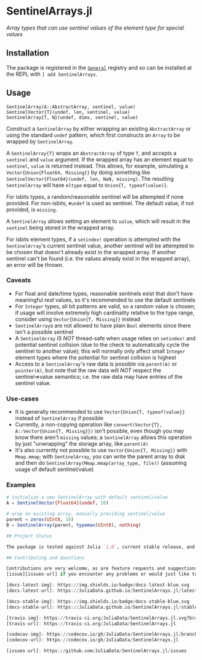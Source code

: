 # SentinelArrays.jl

*Array types that can use sentinel values of the element type for special values*

## Installation

The package is registered in the [`General`](https://github.com/JuliaRegistries/General) registry and so can be installed at the REPL with `] add SentinelArrays`.

## Usage

    SentinelArray(A::AbstractArray, sentinel, value)
    SentinelVector{T}(undef, len, sentinel, value)
    SentinelArray{T, N}(undef, dims, sentinel, value)

Construct a `SentinelArray` by either wrapping an existing `AbstractArray` or using the standard `undef` pattern, which first constructs an `Array` to be wrapped by `SentinelArray`.

A `SentinelArray{T}` wraps an `AbstractArray` of type `T`, and accepts a `sentinel` and `value` argument. If the wrapped array has an element equal to `sentinel`, `value` is returned instead.
This allows, for example, simulating a `Vector{Union{Float64, Missing}}` by doing something like `SentinelVector{Float64}(undef, len, NaN, missing)`. The resulting `SentinelArray` will have
`eltype` equal to `Union{T, typeof(value)}`.

For isbits types, a random/reasonable sentinel will be attempted if none provided. For non-isbits, `#undef` is used as sentinel. The default value, if not provided, is `missing`.

A `SentinelArray` allows setting an element to `value`, which will result in the `sentinel` being stored in the wrapped array.

For isbits element types, if a `setindex!` operation is attempted with the `SentinelArray`'s current sentinel value, another sentinel will be attempted to be chosen that doesn't already exist in the wrapped array.
If another sentinel can't be found (i.e. the values already exist in the wrapped array), an error will be thrown.

### Caveats
  * For float and date/time types, reasonable sentinels exist that don't have meaningful *real* values, so it's recommended to use the default sentinels
  * For `Integer` types, all bit patterns are valid, so a random value is chosen; if usage will involve extremely high cardinality relative to the type range, consider using `Vector{Union{T, Missing}}` instead
  * `SentinelArray`s are not allowed to have plain `Bool` elements since there isn't a possible sentinel
  * A `SentinelArray` *IS NOT* thread-safe when usage relies on `setindex!` and potential sentinel collision (due to the check to automatically cycle the sentinel to another value); this will normally only affect small `Integer` element types where the potential for sentinel collision is highest
  * Access to a `SentinelArray`'s raw data is possible via `parent(A)` or `pointer(A)`, but note that the raw data will *NOT* respect the sentinel=>value semantics; i.e. the raw data may have entries of the sentinel value.

### Use-cases
  * It is generally recommended to use `Vector{Union{T, typeof(value}}` instead of `SentinelArray` if possible
  * Currently, a non-copying operation like `convert(Vector{T}, A::Vector{Union{T, Missing}})` isn't possible, even though you may know there aren't `missing` values; a `SentinelArray` allows this operation by just "unwrapping" the storage array, like `parent(A)`
  * It's also currently not possible to use `Vector{Union{T, Missing}}` with `Mmap.mmap`; with `SentinelArray`, you can write the parent array to disk and then do `SentinelArray(Mmap.mmap(array_type, file))` (assuming usage of default sentinel/value)

### Examples
```julia
# initialize a new SentinelArray with default sentinel/value
A = SentinelVector{Float64}(undef, 10)

# wrap an existing array, manually providing sentinel/value
parent = zeros(UInt8, 10)
B = SentinelArray(parent, typemax(UInt8), nothing)

## Project Status

The package is tested against Julia `1.0`, current stable release, and nightly on Linux, OS X, and Windows.

## Contributing and Questions

Contributions are very welcome, as are feature requests and suggestions. Please open an
[issue][issues-url] if you encounter any problems or would just like to ask a question.

[docs-latest-img]: https://img.shields.io/badge/docs-latest-blue.svg
[docs-latest-url]: https://JuliaData.github.io/SentinelArrays.jl/latest

[docs-stable-img]: https://img.shields.io/badge/docs-stable-blue.svg
[docs-stable-url]: https://JuliaData.github.io/SentinelArrays.jl/stable

[travis-img]: https://travis-ci.org/JuliaData/SentinelArrays.jl.svg?branch=master
[travis-url]: https://travis-ci.org/JuliaData/SentinelArrays.jl

[codecov-img]: https://codecov.io/gh/JuliaData/SentinelArrays.jl/branch/master/graph/badge.svg
[codecov-url]: https://codecov.io/gh/JuliaData/SentinelArrays.jl

[issues-url]: https://github.com/JuliaData/SentinelArrays.jl/issues
